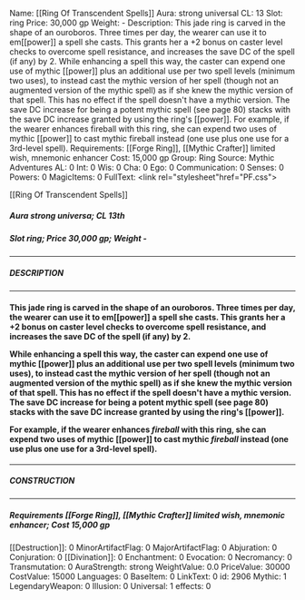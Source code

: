 Name: [[Ring Of Transcendent Spells]]
Aura: strong universal
CL: 13
Slot: ring
Price: 30,000 gp
Weight: -
Description: This jade ring is carved in the shape of an ouroboros. Three times per day, the wearer can use it to em[[power]] a spell she casts. This grants her a +2 bonus on caster level checks to overcome spell resistance, and increases the save DC of the spell (if any) by 2. While enhancing a spell this way, the caster can expend one use of mythic [[power]] plus an additional use per two spell levels (minimum two uses), to instead cast the mythic version of her spell (though not an augmented version of the mythic spell) as if she knew the mythic version of that spell. This has no effect if the spell doesn't have a mythic version. The save DC increase for being a potent mythic spell (see page 80) stacks with the save DC increase granted by using the ring's [[power]]. For example, if the wearer enhances fireball with this ring, she can expend two uses of mythic [[power]] to cast mythic fireball instead (one use plus one use for a 3rd-level spell).
Requirements: [[Forge Ring]], [[Mythic Crafter]] limited wish, mnemonic enhancer
Cost: 15,000 gp
Group: Ring
Source: Mythic Adventures
AL: 0
Int: 0
Wis: 0
Cha: 0
Ego: 0
Communication: 0
Senses: 0
Powers: 0
MagicItems: 0
FullText: <link rel="stylesheet"href="PF.css"><div class="heading"><p class="alignleft">[[Ring Of Transcendent Spells]]</p><div style="clear: both;"></div></div><div><h5><b>Aura </b>strong universa; <b>CL </b>13th</h5><h5><b>Slot </b>ring; <b>Price </b>30,000 gp; <b>Weight </b>-</h5></div><hr/><div><h5><b>DESCRIPTION</b></h5></div><hr/><div><h4><p>This jade ring is carved in the shape of an ouroboros. Three times per day, the wearer can use it to em[[power]] a spell she casts. This grants her a +2 bonus on caster level checks to overcome spell resistance, and increases the save DC of the spell (if any) by 2. </p><p>While enhancing a spell this way, the caster can expend one use of mythic [[power]] plus an additional use per two spell levels (minimum two uses), to instead cast the mythic version of her spell (though not an augmented version of the mythic spell) as if she knew the mythic version of that spell. This has no effect if the spell doesn't have a mythic version. The save DC increase for being a potent mythic spell (see page 80) stacks with the save DC increase granted by using the ring's [[power]]. </p><p>For example, if the wearer enhances <i>fireball</i> with this ring, she can expend two uses of mythic [[power]] to cast mythic <i>fireball</i> instead (one use plus one use for a 3rd-level spell).</p></h4></div><hr/><div><h5><b>CONSTRUCTION</b></h5></div><hr/><div><h5><b>Requirements </b>[[Forge Ring]], [[Mythic Crafter]] limited wish, <i>mnemonic enhancer</i>; <b>Cost </b>15,000 gp</h5></div>
[[Destruction]]: 0
MinorArtifactFlag: 0
MajorArtifactFlag: 0
Abjuration: 0
Conjuration: 0
[[Divination]]: 0
Enchantment: 0
Evocation: 0
Necromancy: 0
Transmutation: 0
AuraStrength: strong
WeightValue: 0.0
PriceValue: 30000
CostValue: 15000
Languages: 0
BaseItem: 0
LinkText: 0
id: 2906
Mythic: 1
LegendaryWeapon: 0
Illusion: 0
Universal: 1
effects: 0
